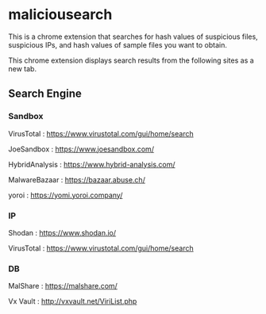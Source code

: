 # maliciousearch
This is a chrome extension that searches for hash values of suspicious files, suspicious IPs, and hash values of sample files you want to obtain.

This chrome extension displays search results from the following sites as a new tab.

## Search Engine
### Sandbox
VirusTotal : https://www.virustotal.com/gui/home/search

JoeSandbox : https://www.joesandbox.com/

HybridAnalysis : https://www.hybrid-analysis.com/

MalwareBazaar : https://bazaar.abuse.ch/

yoroi : https://yomi.yoroi.company/

### IP
Shodan : https://www.shodan.io/

VirusTotal : https://www.virustotal.com/gui/home/search

### DB
MalShare : https://malshare.com/

Vx Vault : http://vxvault.net/ViriList.php
